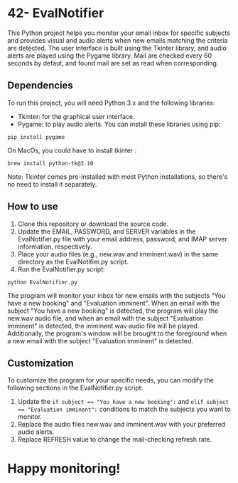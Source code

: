 # 42- EvalNotifier
This Python project helps you monitor your email inbox for specific subjects and provides visual and audio alerts when new emails matching the criteria are detected.
The user interface is built using the Tkinter library, and audio alerts are played using the Pygame library.
Mail are checked every 60 seconds by defaut, and found mail are set as read when corresponding.

## Dependencies
To run this project, you will need Python 3.x and the following libraries:
- Tkinter: for the graphical user interface.
- Pygame: to play audio alerts.
You can install these libraries using pip:

```pip install pygame```

On MacOs, you could have to install tkinter :

```brew install python-tk@3.10```

Note: Tkinter comes pre-installed with most Python installations, so there's no need to install it separately.

## How to use
1. Clone this repository or download the source code.
2. Update the EMAIL, PASSWORD, and SERVER variables in the EvalNotifier.py file with your email address, password, and IMAP server information, respectively.
3. Place your audio files (e.g., new.wav and imminent.wav) in the same directory as the EvalNotifier.py script.
4. Run the EvalNotifier.py script:

```python EvalNotifier.py```

The program will monitor your inbox for new emails with the subjects "You have a new booking" and "Evaluation imminent".
When an email with the subject "You have a new booking" is detected, the program will play the new.wav audio file,
and when an email with the subject "Evaluation imminent" is detected, the imminent.wav audio file will be played.
Additionally, the program's window will be brought to the foreground when a new email with the subject "Evaluation imminent" is detected.

## Customization
To customize the program for your specific needs, you can modify the following sections in the EvalNotifier.py script:
1. Update the `if subject == "You have a new booking":` and `elif subject == "Evaluation imminent":` conditions to match the subjects you want to monitor.
2. Replace the audio files new.wav and imminent.wav with your preferred audio alerts.
3. Replace REFRESH value to change the mail-checking refresh rate.

# Happy monitoring!


